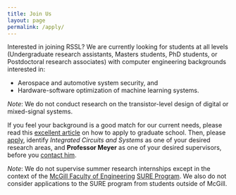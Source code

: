 ```yaml
---
title: Join Us
layout: page
permalink: /apply/
---
```


Interested in joining RSSL? We are currently looking for students at all levels (Undergraduate research assistants, Masters students, PhD students, or Postdoctoral research associates) with computer engineering backgrounds interested in:

- Aerospace and automotive system security, and
- Hardware-software optimization of machine learning systems.

_Note_: We do not conduct research on the transistor-level design of digital or mixed-signal systems.

If you feel your background is a good match for our current needs, please read this [excellent article](http://matt.might.net/articles/how-to-apply-and-get-in-to-graduate-school-in-science-mathematics-engineering-or-computer-science/) on how to apply to graduate school.
Then, please [apply](https://mcgill.ca/uapply), identify _Integrated Circuits and Systems_ as one of your desired research areas, and **Professor Meyer** as one of your desired supervisors, before you [contact him](mailto:brett.meyer@mcgill.ca).

<!-- 
1. Apply to McGill University, and indicate ICS as your preferred research area.
2. [Email Professor Meyer](mailto:brett.meyer@mcgill.ca) and indicate (a) your McGill ID, (b) how your research interests relate to our needs, and (c) any relevant background or expertise you presently have.
-->

_Note_: We do not supervise summer research internships except in the context of the [McGill Faculty of Engineering](https://www.mcgill.ca/engineering) [SURE Program](https://www.mcgill.ca/engineering/students/undergraduate/research).
We also do not consider applications to the SURE program from students outside of McGill.
